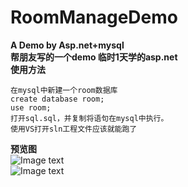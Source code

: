 # RoomManageDemo
**A Demo by Asp.net+mysql**  
**帮朋友写的一个demo 临时1天学的asp.net**  
**使用方法** 
```
在mysql中新建一个room数据库  
create database room;  
use room;  
打开sql.sql，并复制将语句在mysql中执行。  
使用VS打开sln工程文件应该就能跑了  
```
**预览图**  
![Image text](https://github.com/516134941/RoomManageDemo/edit/master/pic/index1.jpg)  
![Image text](https://github.com/516134941/RoomManageDemo/edit/master/pic/index2.png)
